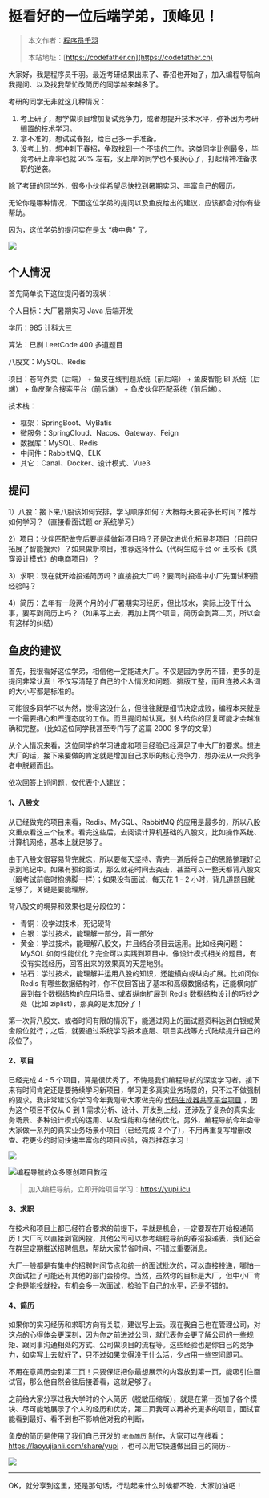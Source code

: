 # 挺看好的一位后端学弟，顶峰见！

> 本文作者：[程序员千羽](https://yuyuanweb.feishu.cn/wiki/Abldw5WkjidySxkKxU2cQdAtnah)
>
> 本站地址：[https://codefather.cn](https://codefather.cn)

大家好，我是程序员千羽。最近考研结果出来了、春招也开始了，加入编程导航向我提问、以及找我帮忙改简历的同学越来越多了。

考研的同学无非就这几种情况：

1. 考上研了，想学做项目增加复试竞争力，或者想提升技术水平，弥补因为考研搁置的技术学习。
2. 拿不准的，想试试春招，给自己多一手准备。
3. 没考上的，想冲刺下春招，争取找到一个不错的工作。这类同学比例最多，毕竟考研上岸率也就 20% 左右，没上岸的同学也不要灰心了，打起精神准备求职的逆袭。

除了考研的同学外，很多小伙伴希望尽快找到暑期实习、丰富自己的履历。

无论你是哪种情况，下面这位学弟的提问以及鱼皮给出的建议，应该都会对你有些帮助。

因为，这位学弟的提问实在是太 “典中典” 了。

![](https://pic.yupi.icu/1/image-20240227164837048.png)



## 个人情况

首先简单说下这位提问者的现状：

个人目标：大厂暑期实习 Java 后端开发

学历：985 计科大三

算法：已刷 LeetCode 400 多道题目

八股文：MySQL、Redis

项目：苍穹外卖（后端） + 鱼皮在线判题系统（前后端） + 鱼皮智能 BI 系统（后端） + 鱼皮聚合搜索平台（前后端） + 鱼皮伙伴匹配系统（前后端）。

技术栈：

- 框架：SpringBoot、MyBatis
- 微服务：SpringCloud、Nacos、Gateway、Feign
- 数据库：MySQL、Redis
- 中间件：RabbitMQ、ELK
- 其它：Canal、Docker、设计模式、Vue3



## 提问

1）八股：接下来八股该如何安排，学习顺序如何？大概每天要花多长时间？推荐如何学习？（直接看面试题 or 系统学习）

2）项目：伙伴匹配做完后要继续做新项目吗？还是改进优化拓展老项目（目前只拓展了智能搜索）？如果做新项目，推荐选择什么（代码生成平台 or 王校长《贯穿设计模式》的电商项目）？

3）求职：现在就开始投递简历吗？直接投大厂吗？要同时投递中小厂先面试积攒经验吗？

4）简历：去年有一段两个月的小厂暑期实习经历，但比较水，实际上没干什么事，要写到简历上吗？（如果写上去，再加上两个项目，简历会到第二页，所以会有这样的纠结）



## 鱼皮的建议

首先，我很看好这位学弟，相信他一定能进大厂。不仅是因为学历不错，更多的是提问非常认真！不仅写清楚了自己的个人情况和问题、排版工整，而且连技术名词的大小写都是标准的。

可能很多同学不以为然，觉得这没什么，但往往就是细节决定成败，编程本来就是一个需要细心和严谨态度的工作。而且提问越认真，别人给你的回复可能才会越准确和完整。（比如这位同学我甚至专门写了这篇 2000 多字的文章）

从个人情况来看，这位同学的学习进度和项目经验已经满足了中大厂的要求。想进大厂的话，接下来要做的肯定就是增加自己求职的核心竞争力，想办法从一众竞争者中脱颖而出。

依次回答上述问题，仅代表个人建议：



#### 1、八股文

从已经做完的项目来看，Redis、MySQL、RabbitMQ 的应用是最多的，所以八股文重点看这三个技术。看完这些后，去阅读计算机基础的八股文，比如操作系统、计算机网络，基本上就足够了。

由于八股文很容易背完就忘，所以要每天坚持、背完一道后将自己的思路整理好记录到笔记中。如果有预约面试，那么就花时间去突击，甚至可以一整天都背八股文（跟考试前临时抱佛脚一样）；如果没有面试，每天花 1 - 2 小时，背几道题目就足够了，关键是要能理解。

背八股文的境界和效果也是分段位的：

- 青铜：没学过技术，死记硬背
- 白银：学过技术，能理解一部分，背一部分
- 黄金：学过技术，能理解八股文，并且结合项目去运用。比如经典问题：MySQL 如何性能优化？完全可以实践到项目中。像设计模式相关的题目，有没有实践经历，回答出来的效果真的天差地别。
- 钻石：学过技术，能理解并运用八股的知识，还能横向或纵向扩展。比如问你 Redis 有哪些数据结构时，你不仅回答出了基本和高级数据结构，还能横向扩展到每个数据结构的应用场景、或者纵向扩展到 Redis 数据结构设计的巧妙之处（比如 ziplist），那真的是太加分了！

第一次背八股文、或者时间有限的情况下，能通过网上的面试题资料达到白银或黄金段位就行；之后，就要通过系统学习技术底层、项目实战等方式陆续提升自己的段位了。



#### 2、项目

已经完成 4 - 5 个项目，算是很优秀了，不愧是我们编程导航的深度学习者。接下来有时间肯定还是要持续学习新项目，学习更多真实业务场景的，只不过不做强制的要求。我非常建议你学习今年我刚带大家做完的 [代码生成器共享平台项目](https://mp.weixin.qq.com/s?__biz=MzI1NDczNTAwMA==&mid=2247557452&idx=1&sn=1da86a6009f65872f26ae1d7eba7beb6&chksm=e9c306bbdeb48fad45ee24d5d7a14a9c26f7f0f0e3b603e5dd339dadc9bb5ee62728ac392295#rd) ，因为这个项目不仅从 0 到 1 需求分析、设计、开发到上线，还涉及了复杂的真实业务场景、多种设计模式的运用、以及性能和存储的优化。另外，编程导航今年会带大家做一系列的真实业务场景小项目（已经完成 2 个了），不用再重复写增删改查、花更少的时间快速丰富你的项目经验，强烈推荐学习！

![](https://pic.yupi.icu/1/daimashengcheng.png)

![编程导航的众多原创项目教程](https://pic.yupi.icu/1/image-20240227171040646.png)

> 加入编程导航，立即开始项目学习：https://yupi.icu



#### 3、求职

在技术和项目上都已经符合要求的前提下，早就是机会，一定要现在开始投递简历！大厂可以直接到官网投，其他公司可以参考编程导航的春招投递表，我们还会在群里定期推送招聘信息，帮助大家节省时间、不错过重要消息。

大厂一般都是有集中的招聘时间节点和统一的面试批次的，可以直接投递，哪怕一次面试挂了可能还有其他的部门会捞你。当然，虽然你的目标是大厂，但中小厂肯定也是能投就投，有机会多一次面试，检验下自己的水平，还是不错的。



#### 4、简历

如果你的实习经历和求职方向有关联，建议写上去。现在我自己也在管理公司，对这点的心得体会更深刻，因为你之前进过公司，就代表你会更了解公司的一些规矩、跟同事沟通相处的方式、公司做项目的流程等。这些经验也是你自己的竞争力，如实写上去就好了，只不过如果觉得没干什么活，少占用一些空间即可。

不用在意简历会到第二页！只要保证把你最想展示的内容放到第一页，能吸引住面试官，那么他自然会往后接着看，这就足够了。

之前给大家分享过我大学时的个人简历（脱敏压缩版），就是在第一页加了各个模块、尽可能地展示了个人的经历和优势，第二页我可以再补充更多的项目，面试官能看到最好、看不到也不影响他对我的判断。

鱼皮的简历是使用了我们自己开发的 `老鱼简历`  制作，大家可以在线看：https://laoyujianli.com/share/yupi ，也可以用它快速做出自己的简历~

![](https://pic.yupi.icu/1/image-20240227172256798.png)



---



OK，就分享到这里，还是那句话，行动起来什么时候都不晚，大家加油吧！

